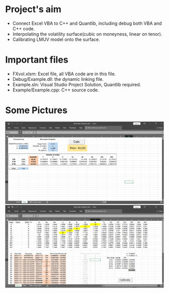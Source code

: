 # Project's aim

- Connect Excel VBA to C++ and Quantlib, including debug both VBA and C++ code.
- Interpolating the volatility surface(cubic on moneyness, linear on tenor).
- Calibrating LMUV model onto the surface.

# Important files

- FXvol.xlsm: Excel file, all VBA code are in this file.
- Debug/Example.dll: the dynamic linking file.
- Example.sln: Visual Studio Project Solution, Quantlib required.
- Example/Example.cpp: C++ source code.

# Some Pictures
![alt text](https://github.com/Andy16384/CTBC-Quant-Project/blob/main/Fixed%20Income%20Derivatives/Tree_Setting_and_Result.png)
![alt text](https://github.com/Andy16384/CTBC-Quant-Project/blob/main/Fixed%20Income%20Derivatives/Vol_and_Rate_Data.png)
